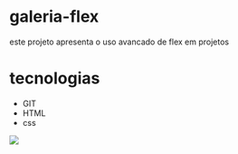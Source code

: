 # galeria-flex
este projeto apresenta o uso avancado de flex em projetos

# tecnologias
* GIT
* HTML
* css

![](./Captura%20de%20Tela%202025-02-24%20às%2016.30.51.png)